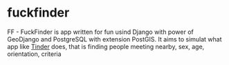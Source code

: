 fuckfinder
==========

FF - FuckFinder is app written for fun usind Django with power of GeoDjango and PostgreSQL with extension PostGIS. It aims to simulat what app like [Tinder](http://en.wikipedia.org/wiki/Tinder_%28application%29) does, that is finding people meeting nearby, sex, age, orientation, criteria
